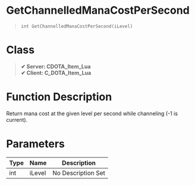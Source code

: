 # GetChannelledManaCostPerSecond
> `int GetChannelledManaCostPerSecond(iLevel)`
# Class
> __✔ Server: CDOTA_Item_Lua__  
> __✔ Client: C_DOTA_Item_Lua__  
# Function Description
Return mana cost at the given level per second while channeling (-1 is current).
# Parameters
Type|Name|Description
--|--|--
int|iLevel|No Description Set
